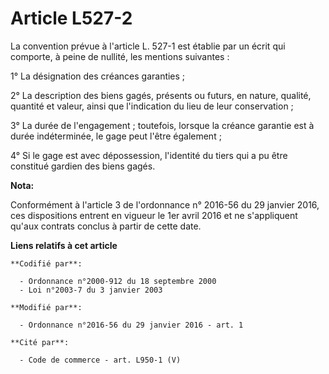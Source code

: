 # Article L527-2

La convention prévue à l'article L. 527-1 est établie par un écrit qui comporte, à peine de nullité, les mentions
suivantes : 

1° La désignation des créances garanties ; 

2° La description des biens gagés, présents ou futurs, en nature, qualité, quantité et valeur, ainsi que l'indication du lieu
de leur conservation ; 

3° La durée de l'engagement ; toutefois, lorsque la créance garantie est à durée indéterminée, le gage peut l'être
également ; 

4° Si le gage est avec dépossession, l'identité du tiers qui a pu être constitué gardien des biens gagés.

**Nota:**

Conformément à l'article 3 de l'ordonnance n° 2016-56 du 29 janvier 2016, ces dispositions entrent en vigueur le 1er avril
2016 et ne s'appliquent qu'aux contrats conclus à partir de cette date.

**Liens relatifs à cet article**

	**Codifié par**:

	  - Ordonnance n°2000-912 du 18 septembre 2000
	  - Loi n°2003-7 du 3 janvier 2003

	**Modifié par**:

	  - Ordonnance n°2016-56 du 29 janvier 2016 - art. 1

	**Cité par**:

	  - Code de commerce - art. L950-1 (V)
